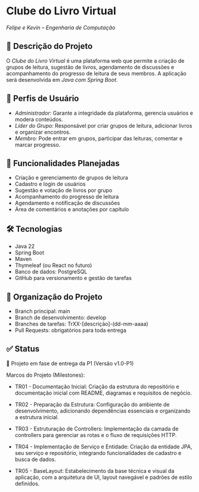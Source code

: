# Clube do Livro Virtual

*Felipe e Kevin – Engenharia de Computação*

## 🎯 Descrição do Projeto

O *Clube do Livro Virtual* é uma plataforma web que permite a criação de grupos de leitura, sugestão de livros, agendamento de discussões e acompanhamento do progresso de leitura de seus membros. A aplicação será desenvolvida em *Java com Spring Boot*.

## 👥 Perfis de Usuário

- *Administrador:* Garante a integridade da plataforma, gerencia usuários e modera conteúdos.
- *Líder do Grupo:* Responsável por criar grupos de leitura, adicionar livros e organizar encontros.
- *Membro:* Pode entrar em grupos, participar das leituras, comentar e marcar progresso.

## 🚀 Funcionalidades Planejadas

- Criação e gerenciamento de grupos de leitura
- Cadastro e login de usuários
- Sugestão e votação de livros por grupo
- Acompanhamento do progresso de leitura
- Agendamento e notificação de discussões
- Área de comentários e anotações por capítulo

## 🛠 Tecnologias

- Java 22
- Spring Boot
- Maven
- Thymeleaf (ou React no futuro)
- Banco de dados: PostgreSQL
- GitHub para versionamento e gestão de tarefas

## 📁 Organização do Projeto

- Branch principal: main
- Branch de desenvolvimento: develop
- Branches de tarefas: TrXX-[descrição]-(dd-mm-aaaa)
- Pull Requests: obrigatórios para toda entrega

## ✅ Status

📍 Projeto em fase de entrega da P1 (Versão v1.0-P1)

Marcos do Projeto (Milestones):

- TR01 - Documentação Inicial: Criação da estrutura do repositório e documentação inicial com README, diagramas e requisitos de negócio.

- TR02 - Preparação da Estrutura: Configuração do ambiente de desenvolvimento, adicionando dependências essenciais e organizando a estrutura inicial.

- TR03 - Estruturação de Controllers: Implementação da camada de controllers para gerenciar as rotas e o fluxo de requisições HTTP.

- TR04 - Implementação de Serviço e Entidade: Criação da entidade JPA, seu serviço e repositório, integrando funcionalidades de cadastro e busca de dados.

- TR05 - BaseLayout: Estabelecimento da base técnica e visual da aplicação, com a arquitetura de UI, layout navegável e padrões de estilo definidos.
